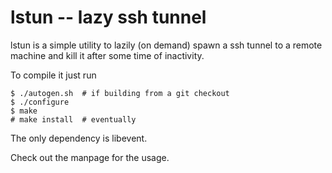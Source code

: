 # lstun -- lazy ssh tunnel

lstun is a simple utility to lazily (on demand) spawn a ssh tunnel to
a remote machine and kill it after some time of inactivity.

To compile it just run

	$ ./autogen.sh	# if building from a git checkout
	$ ./configure
	$ make
	# make install	# eventually

The only dependency is libevent.

Check out the manpage for the usage.
